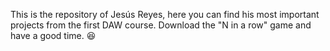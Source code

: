 This is the repository of Jesús Reyes, here you can find his most important projects from the first DAW course.
Download the "N in a row" game and have a good time. 😆
